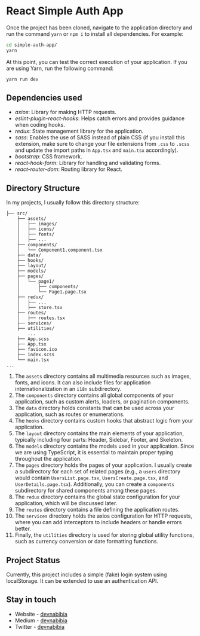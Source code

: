 # React Simple Auth App

Once the project has been cloned, navigate to the application directory and run the command `yarn` or `npm i` to install all dependencies. For example:

```bash
cd simple-auth-app/
yarn
```

At this point, you can test the correct execution of your application. If you are using Yarn, run the following command:

```bash
yarn run dev
```

## Dependencies used

* _axios_: Library for making HTTP requests.
* _eslint-plugin-react-hooks_: Helps catch errors and provides guidance when coding hooks.
* _redux_: State management library for the application.
* _sass_: Enables the use of SASS instead of plain CSS (if you install this extension, make sure to change your file extensions from `.css` to `.scss` and update the import paths in `App.tsx` and `main.tsx` accordingly).
* _bootstrap_: CSS framework.
* _react-hook-form_: Library for handling and validating forms.
* _react-router-dom_: Routing library for React.

## Directory Structure

In my projects, I usually follow this directory structure:

```
├── src/
    ├── assets/
    │   ├── images/
    │   ├── icons/
    │   ├── fonts/
    │   ├── ...
    ├── components/
    │   └── Component1.component.tsx
    ├── data/
    ├── hooks/
    ├── layout/
    ├── models/
    ├── pages/
    │   └── page1/
    │       ├── components/
    │       └── Page1.page.tsx
    ├── redux/
    │   ├── ...
    │   ├── store.tsx
    ├── routes/
    │   ├── routes.tsx
    ├── services/
    ├── utilities/
		...
    ├── App.scss
    ├── App.tsx
    ├── favicon.ico
    ├── index.scss
    └── main.tsx
...
```

1. The `assets` directory contains all multimedia resources such as images, fonts, and icons. It can also include files for application internationalization in an `i18n` subdirectory.
2. The `components` directory contains all global components of your application, such as custom alerts, loaders, or pagination components.
3. The `data` directory holds constants that can be used across your application, such as routes or enumerations.
4. The `hooks` directory contains custom hooks that abstract logic from your application.
5. The `layout` directory contains the main elements of your application, typically including four parts: Header, Sidebar, Footer, and Skeleton.
6. The `models` directory contains the models used in your application. Since we are using TypeScript, it is essential to maintain proper typing throughout the application.
7. The `pages` directory holds the pages of your application. I usually create a subdirectory for each set of related pages (e.g., a `users` directory would contain `UsersList.page.tsx`, `UsersCreate.page.tsx`, and `UserDetails.page.tsx`). Additionally, you can create a `components` subdirectory for shared components among these pages.
8. The `redux` directory contains the global state configuration for your application, which will be discussed later.
9. The `routes` directory contains a file defining the application routes.
10. The `services` directory holds the axios configuration for HTTP requests, where you can add interceptors to include headers or handle errors better.
11. Finally, the `utilities` directory is used for storing global utility functions, such as currency conversion or date formatting functions.

## Project Status

Currently, this project includes a simple (fake) login system using localStorage. It can be extended to use an authentication API.

## Stay in touch

- Website - [devnabibia](https://portfolio-devnabibia.vercel.app/)
- Medium - [devnabibia](https://medium.com/@devnabibia)
- Twitter - [devnabibia](https://www.linkedin.com/in/baguilar6174)
